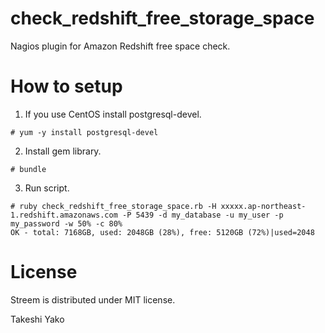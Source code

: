 check_redshift_free_storage_space
========================================

Nagios plugin for Amazon Redshift free space check.

# How to setup

1) If you use CentOS install postgresql-devel.
```
# yum -y install postgresql-devel
```


2) Install gem library.
```
# bundle
```

3) Run script.
```
# ruby check_redshift_free_storage_space.rb -H xxxxx.ap-northeast-1.redshift.amazonaws.com -P 5439 -d my_database -u my_user -p my_password -w 50% -c 80%
OK - total: 7168GB, used: 2048GB (28%), free: 5120GB (72%)|used=2048
```

# License

Streem is distributed under MIT license.

Takeshi Yako
